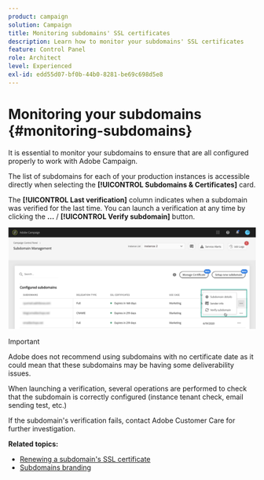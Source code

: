 ```yaml
---
product: campaign
solution: Campaign 
title: Monitoring subdomains' SSL certificates
description: Learn how to monitor your subdomains' SSL certificates
feature: Control Panel
role: Architect
level: Experienced
exl-id: edd55d07-bf0b-44b0-8281-be69c698d5e8
---
```

# Monitoring your subdomains {#monitoring-subdomains}

It is essential to monitor your subdomains to ensure that are all configured properly to work with Adobe Campaign.

The list of subdomains for each of your production instances is accessible directly when selecting the **[!UICONTROL Subdomains & Certificates]** card.

The **[!UICONTROL Last verification]** column indicates when a subdomain was verified for the last time. You can launch a verification at any time by clicking the **...** / **[!UICONTROL Verify subdomain]** button.

![](assets/subdomain_verification.png)

>[!IMPORTANT]
>
>Adobe does not recommend using subdomains with no certificate date as it could mean that these subdomains may be having some deliverability issues.

When launching a verification, several operations are performed to check that the subdomain is correctly configured (instance tenant check, email sending test, etc.)

If the subdomain's verification fails, contact Adobe Customer Care for further investigation.

**Related topics:**

* [Renewing a subdomain's SSL certificate](../../subdomains-certificates/using/renewing-subdomain-certificate.md)
* [Subdomains branding](../../subdomains-certificates/using/subdomains-branding.md)
